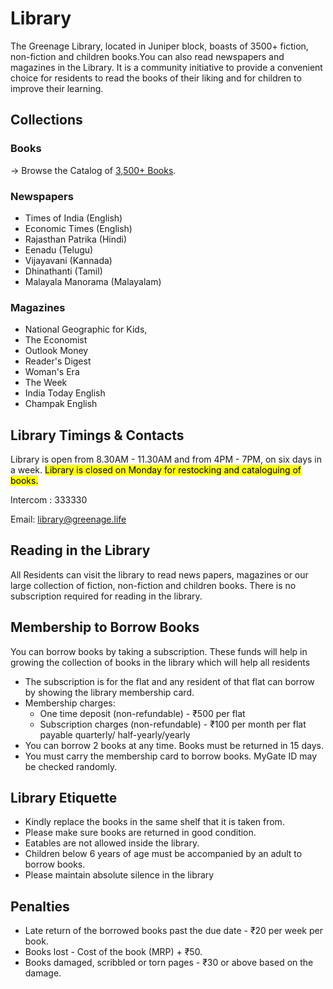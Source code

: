 # Library

The Greenage Library, located in Juniper block, boasts of 3500+ fiction, non-fiction and children books.You can also read newspapers and magazines in the Library. It is a community initiative to provide a convenient choice for residents to read the books of their liking and for children to improve their learning.

## Collections

### Books

→ Browse the Catalog of [3,500+ Books](https://www.libib.com/u/greenage).

### Newspapers

- Times of India (English)
- Economic Times (English)
- Rajasthan Patrika (Hindi)
- Eenadu (Telugu)
- Vijayavani (Kannada)
- Dhinathanti (Tamil)
- Malayala Manorama (Malayalam)

### Magazines

- National Geographic for Kids,
- The Economist
- Outlook Money
- Reader's Digest
- Woman's Era
- The Week
- India Today English
- Champak English

## Library Timings & Contacts

Library is open from 8.30AM - 11.30AM and from 4PM - 7PM, on six days in a week.
<mark>Library is closed on Monday for restocking and cataloguing of books.</mark> 

Intercom : 333330  

Email: library@greenage.life

## Reading in the Library

All Residents can visit the library to read news papers, magazines or our large collection of fiction, non-fiction and children books. There is no subscription required for reading in the library.

## Membership to Borrow Books

You can borrow books by taking a subscription. These funds will help in growing the collection of books in the library which will help all residents

- The subscription is for the flat and any resident of that flat can borrow by showing the library membership card. 
- Membership charges:
	+ One time deposit (non-refundable)  - ₹500 per flat
	+ Subscription charges (non-refundable)  -  ₹100  per month per flat payable quarterly/ half-yearly/yearly 
- You can borrow 2 books at any time. Books must be returned in 15 days. 
- You must carry the membership card to borrow books. MyGate ID may be checked randomly.

## Library Etiquette

- Kindly replace the books in the same shelf that it is taken from.
- Please make sure books are returned in good condition.
- Eatables are not allowed inside the library.
- Children below 6 years of age must be accompanied by an adult to borrow books.
- Please maintain absolute silence in the library

## Penalties

- Late return of the borrowed books past the due date - ₹20 per week per book.
- Books lost - Cost of the book (MRP) +  ₹50.
- Books damaged, scribbled or torn pages - ₹30 or above based on the damage.